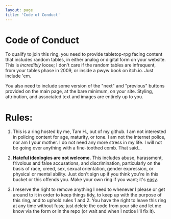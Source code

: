 ```yaml
---
layout: page
title: 'Code of Conduct'
---
```


# Code of Conduct

To qualify to join this ring, you need to provide tabletop-rpg facing content that includes random tables, in either analog or digital form on your website. This is *incredibly* loose; I don't care if the random tables are infrequent, from your tables phase in 2009, or inside a pwyw book on itch.io. Just include 'em.

You also need to include some version of the "next" and "previous" buttons provided on the main page, at the bare minimum, on your site. Styling, attribution, and associated text and images are entirely up to you.

# Rules:

1. This is a ring hosted by me, Tam H., out of my github. I am not interested in policing content for age, maturity, or tone. I am not the internet police, nor am I your mother. I do not need any more stress in my life. I will not be going over anything with a fine-toothed comb. That said...
   
2. **Hateful ideologies are not welcome.** This includes abuse, harassment, frivolous and false accusations, and discrimination, particularly on the basis of race, creed, sex, sexual orientation, gender expression, or physical or mental ability. Just don't sign up if you think you're in this bucket or this offends you. Make your own ring if you want; it's <a href="https://webringdemo.netlify.app/">easy</a>.
   
3. I reserve the right to remove anything I need to whenever I please or get around to it in order to keep things tidy, to keep up with the purpose of this ring, and to uphold rules 1 and 2. You have the right to leave this ring at any time without fuss; just delete the code from your site and let me know via the form or in the repo (or wait and when I notice I'll fix it). 